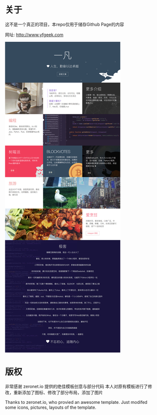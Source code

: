 # 关于
这不是一个真正的项目，本repo仅用于储存Github Page的内容

网址: http://www.yfgeek.com

![](about/screenshot.jpg)

# 版权
非常感谢 zeronet.io 提供的绝佳模板创意与部分代码
本人对原有模板进行了修改，重新添加了图标、修改了部分布局，添加了图片

Thanks to zeronet.io, who provied an awesome template.
Just modifed some icons, pictures, layouts of the template. 
